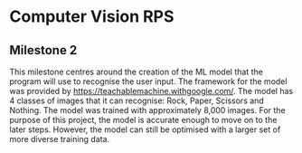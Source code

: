 # Computer Vision RPS

## Milestone 2
This milestone centres around the creation of the ML model that the program will use to recognise the user input. The framework for the model was provided by https://teachablemachine.withgoogle.com/. The model has 4 classes of images that it can recognise: Rock, Paper, Scissors and Nothing. The model was trained with approximately 8,000 images. For the purpose of this project, the model is accurate enough to move on to the later steps. However, the model can still be optimised with a larger set of more diverse training data.
 
 